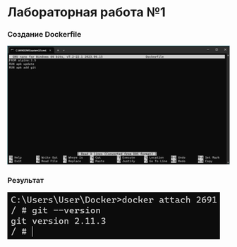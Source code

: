 # Лабораторная работа №1

### Создание Dockerfile

![Dockerfile](/1/img/Dockerfile.png)

### Результат

![result](/1/img/result.png)
